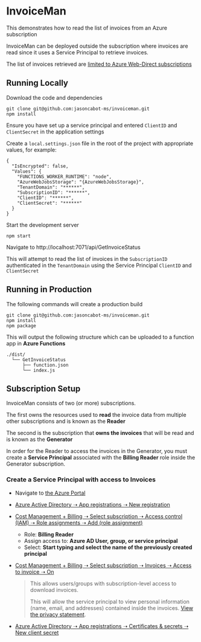 # InvoiceMan

This demonstrates how to read the list of invoices from an Azure subscription

InvoiceMan can be deployed outside the subscription where invoices are read since it uses a Service Principal to retrieve invoices.

The list of invoices retrieved are [limited to Azure Web-Direct subscriptions](https://docs.microsoft.com/en-us/javascript/api/azure-arm-billing/invoices?view=azure-node-latest#list-object-)

## Running Locally

Download the code and dependencies

```
git clone git@github.com:jasoncabot-ms/invoiceman.git
npm install
```

Ensure you have set up a service principal and entered `ClientID` and `ClientSecret` in the application settings

Create a `local.settings.json` file in the root of the project with appropriate values, for example:

```
{
  "IsEncrypted": false,
  "Values": {
    "FUNCTIONS_WORKER_RUNTIME": "node",
    "AzureWebJobsStorage": "{AzureWebJobsStorage}",
    "TenantDomain": "******",
    "SubscriptionID": "******",
    "ClientID": "******",
    "ClientSecret": "******"
  }
}
```

Start the development server

```
npm start
```

Navigate to http://localhost:7071/api/GetInvoiceStatus

This will attempt to read the list of invoices in the `SubscriptionID` authenticated in the `TenantDomain` using the Service Principal `ClientID` and `ClientSecret`

## Running in Production

The following commands will create a production build

```
git clone git@github.com:jasoncabot-ms/invoiceman.git
npm install
npm package
```

This will output the following structure which can be uploaded to a function app in **Azure Functions**

```
./dist/
  └── GetInvoiceStatus
      ├── function.json
      └── index.js
```

## Subscription Setup

InvoiceMan consists of two (or more) subscriptions. 

The first owns the resources used to **read** the invoice data from multiple other subscriptions and is known as the **Reader**

The second is the subscription that **owns the invoices** that will be read and is known as the **Generator**

In order for the Reader to access the invoices in the Generator, you must create a **Service Principal** associated with the **Billing Reader** role inside the Generator subscription.

### Create a Service Principal with access to Invoices

* Navigate to [the Azure Portal](https://portal.azure.com)
* [Azure Active Directory ➝ App registrations ➝ New registration](https://portal.azure.com/#blade/Microsoft_AAD_IAM/ActiveDirectoryMenuBlade/RegisteredApps)

* [Cost Management + Billing ➝ Select subscription ➝ Access control (IAM) ➝ Role assignments ➝ Add (role assignment)](https://portal.azure.com/#blade/Microsoft_Azure_Billing/BillingMenuBlade/Subscriptions/id/)
    * Role: **Billing Reader**
    * Assign access to: **Azure AD User, group, or service principal**
    * Select: **Start typing and select the name of the previously created principal**
*  [Cost Management + Billing ➝ Select subscription ➝ Invoices ➝ Access to invoice ➝ On](https://portal.azure.com/#blade/Microsoft_Azure_Billing/BillingMenuBlade/Subscriptions/id/)

    > This allows users/groups with subscription-level access to download invoices. 
    > 
    > This will allow the service principal to view personal information (name, email, and addresses) contained inside the invoices. [View the privacy statement](https://privacy.microsoft.com/en-gb/privacystatement).
* [Azure Active Directory ➝ App registrations ➝ Certificates & secrets ➝ New client secret](https://portal.azure.com/#blade/Microsoft_AAD_IAM/ActiveDirectoryMenuBlade/RegisteredApps) 


